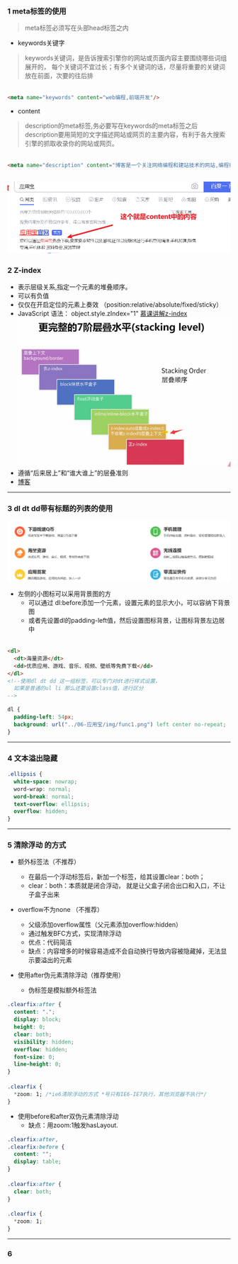### 1 meta标签的使用

> meta标签必须写在头部head标签之内

- keywords关键字

> keywords关键词，是告诉搜索引擎你的网站或页面内容主要围绕哪些词组展开的，
> 每个关键词不宜过长；有多个关键词的话，尽量将重要的关键词放在前面，次要的往后排

```html

<meta name="keywords" content="web编程,前端开发"/>
```

- content

> description的meta标签,务必要写在keywords的meta标签之后
> description要用简短的文字描述网站或网页的主要内容，有利于各大搜索引擎的抓取收录你的网站或网页。

```html

<meta name="description" content="博客是一个关注网络编程和建站技术的网站,编程行业动态！"/>
```

![浏览器搜索展示](./assets/img1.png)
---

### 2 Z-index

- 表示层级关系,指定一个元素的堆叠顺序。
- 可以有负值
- 仅仅在开启定位的元素上奏效 （position:relative/absolute/fixed/sticky）
- JavaScript 语法： object.style.zIndex="1"
  [慕课讲解z-index](http://www.imooc.com/learn/643)
  ![著名的7阶层叠水平（stacking level）](img2.png)
- 遵循“后来居上”和“谁大谁上”的层叠准则
- [博客](https://www.cnblogs.com/benbendu/p/5811534.html)

---

### 3 dl dt dd带有标题的列表的使用

![案例](img.png)

- 左侧的小图标可以采用背景图的方
    - 可以通过 dl:before添加一个元素，设置元素的显示大小，可以容纳下背景图
    - 或者先设置dl的padding-left值，然后设置图标背景，让图标背景左边居中

```html

<dl>
  <dt>海量资源</dt>
  <dd>优质应用、游戏、音乐、视频、壁纸等免费下载</dd>
</dl>
<!--使用dl dt dd 这一组标签，可以专门对dt进行样式设置，
  如果是普通的ul li 那么还要设置class值，进行区分
-->
```    

```css
dl {
  padding-left: 54px;
  background: url("../06-应用宝/img/func1.png") left center no-repeat;
}
```

---

### 4 文本溢出隐藏

```css
.ellipsis {
  white-space: nowrap;
  word-wrap: normal;
  word-break: normal;
  text-overflow: ellipsis;
  overflow: hidden;
}
```

---

### 5 清除浮动 的方式

- 额外标签法（不推荐）
    - 在最后一个浮动标签后，新加一个标签，给其设置clear：both；
    - clear：both：本质就是闭合浮动， 就是让父盒子闭合出口和入口，不让子盒子出来

- overflow不为none （不推荐）
    - 父级添加overflow属性（父元素添加overflow:hidden）
    - 通过触发BFC方式，实现清除浮动
    - 优点：代码简洁
    - 缺点：内容增多的时候容易造成不会自动换行导致内容被隐藏掉，无法显示要溢出的元素

- 使用after伪元素清除浮动（推荐使用） 
  -  伪标签是模拟额外标签法

```css
.clearfix:after {
  content: ".";
  display: block;
  height: 0;
  clear: both;
  visibility: hidden;
  overflow: hidden;
  font-size: 0;
  line-height: 0;
}

.clearfix {
  *zoom: 1; /*ie6清除浮动的方式 *号只有IE6-IE7执行，其他浏览器不执行*/
}
```

- 使用before和after双伪元素清除浮动
    - 缺点：用zoom:1触发hasLayout.

```css
.clearfix:after,
.clearfix:before {
  content: "";
  display: table;
}

.clearfix:after {
  clear: both;
}

.clearfix {
  *zoom: 1;
}
```

--- 
### 6 
































